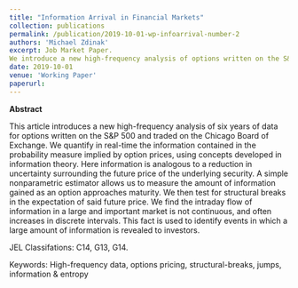 ```yaml
---
title: "Information Arrival in Financial Markets"
collection: publications
permalink: /publication/2019-10-01-wp-infoarrival-number-2
authors: 'Michael Zdinak'
excerpt: Job Market Paper. 
We introduce a new high-frequency analysis of options written on the S&P 500, and quantify in real-time the information contained in the probability measure implied by option prices. We find the intraday flow of information summarizing the expected future price of the index is not continuous, and often increases in discrete intervals. This fact is used to identify large-information events over the six years in our sample.
date: 2019-10-01
venue: 'Working Paper'
paperurl: 
---
```


**Abstract**

This article introduces a new high-frequency analysis of six years of data for options written on the S&P 500 and traded on the Chicago Board of Exchange. We quantify in real-time the information contained in the probability measure implied by option prices, using concepts developed in information theory. Here information is analogous to a reduction in uncertainty surrounding the future price of the underlying security. A simple nonparametric estimator allows us to measure the amount of information gained as an option approaches maturity. We then test for structural breaks in the expectation of said future price. We find the intraday flow of information in a large and important market is not continuous, and often increases in discrete intervals. This fact is used to identify events in which a large amount of information is revealed to investors.

JEL Classifations: C14, G13, G14.


Keywords: High-frequency data, options pricing, structural-breaks, jumps, information & entropy
